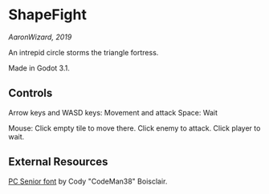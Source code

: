 # ShapeFight

*AaronWizard, 2019*

An intrepid circle storms the triangle fortress.

Made in Godot 3.1.

## Controls

Arrow keys and WASD keys: Movement and attack
Space: Wait

Mouse: Click empty tile to move there. Click enemy to attack. Click player to wait.

## External Resources

[PC Senior font](http://www.zone38.net/font/#pcsenior) by Cody "CodeMan38" Boisclair.  
